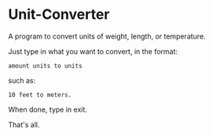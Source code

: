 # Unit-Converter

A program to convert units of weight, length, or temperature.

Just type in what you want to convert, in the format:

    amount units to units

such as:

    10 feet to meters.

When done, type in exit.

That's all.